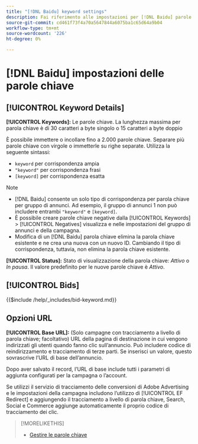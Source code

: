 ```yaml
---
title: "[!DNL Baidu] keyword settings"
description: Fai riferimento alle impostazioni per [!DNL Baidu] parole chiave.
source-git-commit: cd461f73f4a70a5647844a6075ba1c65d64a9b04
workflow-type: tm+mt
source-wordcount: '226'
ht-degree: 0%

---
```


# [!DNL Baidu] impostazioni delle parole chiave

## [!UICONTROL Keyword Details]

**[!UICONTROL Keywords]:** Le parole chiave. La lunghezza massima per parola chiave è di 30 caratteri a byte singolo o 15 caratteri a byte doppio

È possibile immettere o incollare fino a 2.000 parole chiave. Separare più parole chiave con virgole o immetterle su righe separate. Utilizza la seguente sintassi:

* `keyword` per corrispondenza ampia
* `"keyword"` per corrispondenza frasi
* `[keyword]` per corrispondenza esatta

>[!NOTE]
>
>* [!DNL Baidu] consente un solo tipo di corrispondenza per parola chiave per gruppo di annunci. Ad esempio, il gruppo di annunci 1 non può includere entrambi `"keyword"` e `[keyword]`.
>* È possibile creare parole chiave negative dalla [!UICONTROL Keywords] > [!UICONTROL Negatives] visualizza e nelle impostazioni del gruppo di annunci e della campagna.
>* Modifica di un [!DNL Baidu] parola chiave elimina la parola chiave esistente e ne crea una nuova con un nuovo ID. Cambiando il tipo di corrispondenza, tuttavia, non elimina la parola chiave esistente.


**[!UICONTROL Status]:** Stato di visualizzazione della parola chiave: *Attivo* o *In pausa*. Il valore predefinito per le nuove parole chiave è *Attivo*.

## [!UICONTROL Bids]

<!-- **[!UICONTROL Bid]:** -->

{{$include /help/_includes/bid-keyword.md}}

## Opzioni URL

**[!UICONTROL Base URL]:** (Solo campagne con tracciamento a livello di parola chiave; facoltativo) URL della pagina di destinazione in cui vengono indirizzati gli utenti quando fanno clic sull’annuncio. Può includere codice di reindirizzamento e tracciamento di terze parti. Se inserisci un valore, questo sovrascrive l’URL di base dell’annuncio.

Dopo aver salvato il record, l’URL di base include tutti i parametri di aggiunta configurati per la campagna o l’account.

Se utilizzi il servizio di tracciamento delle conversioni di Adobe Advertising e le impostazioni della campagna includono l’utilizzo di [!UICONTROL EF Redirect] e aggiungendo il tracciamento a livello di parola chiave, Search, Social e Commerce aggiunge automaticamente il proprio codice di tracciamento dei clic.

>[!MORELIKETHIS]
>
>* [Gestire le parole chiave](/help/search-social-commerce/campaign-management/campaigns/keyword-manage.md)

